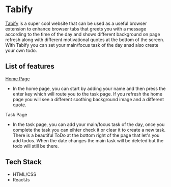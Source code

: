 # Tabify

[Tabify](https://mytabify.netlify.app/) is a super cool website that can be used as a useful browser extension to enhance browser tabs that greets you with a message according to the time of the day and shows different background on page refresh along with different motivational quotes at the bottom of the screen. With Tabify you can set your main/focus task of the day ansd also create your own todo.


## List of features
[Home Page](https://mytabify.netlify.app/)
- In the home page, you can start by adding your name and then press the enter key which will route you to the task page. If you refresh the home page you will see a different soothing background image and a different quote.

Task Page
-   In the task page, you can add your main/focus task of the day, once you complete the task you can eihter check it or clear it to create a new task. There is a beautiful ToDo at the bottom right of the page that let's you add todos. When the date changes the main task will be deleted but the todo will still be there.


## Tech Stack

- HTML/CSS
- ReactJs

